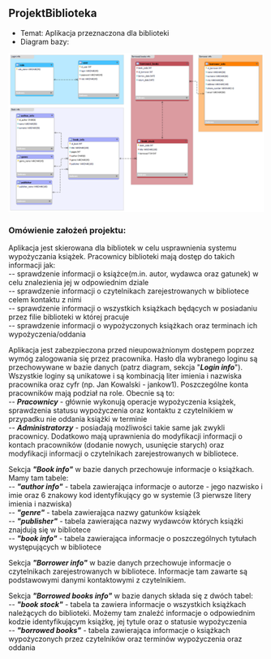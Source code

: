 ## ProjektBiblioteka
* Temat: Aplikacja przeznaczona dla biblioteki
* Diagram bazy: 
   
![Diagram](baza%20danych/Diagram.png)
  
### Omówienie założeń projektu:  
Aplikacja jest skierowana dla bibliotek w celu usprawnienia systemu wypożyczania książek. Pracownicy biblioteki mają dostęp do takich informacji jak:  
-- sprawdzenie informacji o książce(m.in. autor, wydawca oraz gatunek) w celu znalezienia jej w odpowiednim dziale \
-- sprawdzenie informacji o czytelnikach zarejestrowanych w bibliotece celem kontaktu z nimi \
-- sprawdzenie informacji o wszystkich książkach będących w posiadaniu przez filie biblioteki w której pracuje \
-- sprawdzenie informacji o wypożyczonych książkach oraz terminach ich wypożyczenia/oddania

Aplikacja jest zabezpieczona przed nieupoważnionym dostępem poprzez wymóg zalogowania się przez pracownika. Hasło dla wybranego loginu są przechowywane w bazie danych (patrz diagram, sekcja "***Login info***"). Wszystkie loginy są unikatowe i są kombinacją liter imienia i nazwiska pracownika oraz cyfr (np. Jan Kowalski - jankow1). Poszczególne konta pracowników mają podział na role. Obecnie są to: \
-- ***Pracownicy*** - głównie wykonują operacje wypożyczenia książek, sprawdzenia statusu wypożyczenia oraz kontaktu z czytelnikiem w przypadku nie oddania książki w terminie \
-- ***Administratorzy*** - posiadają możliwości takie same jak zwykli pracownicy. Dodatkowo mają uprawnienia do modyfikacji informacji o kontach pracowników (dodanie nowych, usunięcie starych) oraz modyfikacji informacji o czytelnikach zarejestrowanych w bibliotece.

Sekcja ***"Book info"*** w bazie danych przechowuje informacje o książkach. Mamy tam tabele: \
-- ***"author info"*** - tabela zawierająca informacje o autorze - jego nazwisko i imie oraz 6 znakowy kod identyfikujący go w systemie (3 pierwsze litery imienia i nazwiska) \
-- ***"genre"*** - tabela zawierająca nazwy gatunków książek \
-- ***"publisher"*** - tabela zawierająca nazwy wydawców których książki znajdują się w bibliotece \
-- ***"book info"*** - tabela zawierająca informacje o poszczególnych tytułach występujących w bibliotece

Sekcja ***"Borrower info"*** w bazie danych przechowuje informacje o czytelnikach zarejestrowanych w bibliotece. Informacje tam zawarte są podstawowymi danymi kontaktowymi z czytelnikiem.

Sekcja ***"Borrowed books info"*** w bazie danych składa się z dwóch tabel: \
-- ***"book stock"*** - tabela ta zawiera informacje o wszystkich książkach należących do biblioteki. Możemy tam znaleźć informacje o odpowiednim kodzie identyfikującym książkę, jej tytule oraz o statusie wypożyczenia \
-- ***"borrowed books"*** - tabela zawierająca informacje o książkach wypożyczonych przez czytelników oraz terminów wypożyczenia oraz oddania
